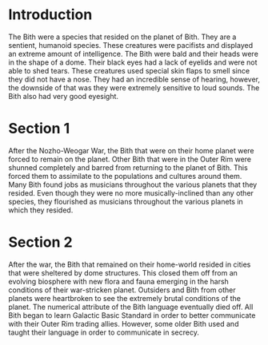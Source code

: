 # Introduction

The Bith were a species that resided on the planet of Bith.
They are a sentient, humanoid species.
These creatures were pacifists and displayed an extreme amount of intelligence.
The Bith were bald and their heads were in the shape of a dome.
Their black eyes had a lack of eyelids and were not able to shed tears.
These creatures used special skin flaps to smell since they did not have a nose.
They had an incredible sense of hearing, however, the downside of that was they were extremely sensitive to loud sounds.
The Bith also had very good eyesight.

# Section 1

After the Nozho-Weogar War, the Bith that were on their home planet were forced to remain on the planet.
Other Bith that were in the Outer Rim were shunned completely and barred from returning to the planet of Bith.
This forced them to assimilate to the populations and cultures around them.
Many Bith found jobs as musicians throughout the various planets that they resided.
Even though they were no more musically-inclined than any other species, they flourished as musicians throughout the various planets in which they resided.

# Section 2

After the war, the Bith that remained on their home-world resided in cities that were sheltered by dome structures.
This closed them off from an evolving biosphere with new flora and fauna emerging in the harsh conditions of their war-stricken planet.
Outsiders and Bith from other planets were heartbroken to see the extremely brutal conditions of the planet.
The numerical attribute of the Bith language eventually died off.
All Bith began to learn Galactic Basic Standard in order to better communicate with their Outer Rim trading allies.
However, some older Bith used and taught their language in order to communicate in secrecy.
